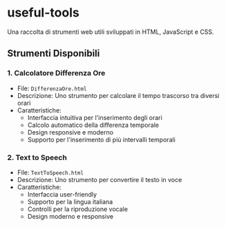 # useful-tools
Una raccolta di strumenti web utili sviluppati in HTML, JavaScript e CSS.

## Strumenti Disponibili

### 1. Calcolatore Differenza Ore
- File: `DifferenzaOre.html`
- Descrizione: Uno strumento per calcolare il tempo trascorso tra diversi orari
- Caratteristiche:
  - Interfaccia intuitiva per l'inserimento degli orari
  - Calcolo automatico della differenza temporale
  - Design responsive e moderno
  - Supporto per l'inserimento di più intervalli temporali

### 2. Text to Speech
- File: `TextToSpeech.html`
- Descrizione: Uno strumento per convertire il testo in voce
- Caratteristiche:
  - Interfaccia user-friendly
  - Supporto per la lingua italiana
  - Controlli per la riproduzione vocale
  - Design moderno e responsive
